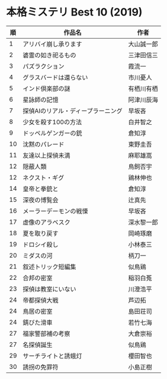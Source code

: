 # 本格ミステリ Best 10 (2019)

| 順   | 作品名                | 作者    |
| --- | ------------------ | ----- |
| 1   | アリバイ崩し承ります         | 大山誠一郎 |
| 2   | 碆霊の如き祀るもの          | 三津田信三 |
| 3   | パズラクション            | 霞流一   |
| 4   | グラスバードは還らない        | 市川憂人  |
| 5   | インド倶楽部の謎           | 有栖川有栖 |
| 6   | 星詠師の記憶             | 阿津川辰海 |
| 7   | 探偵AIのリアル・ディープラーニング | 早坂吝   |
| 8   | 少女を殺す100の方法        | 白井智之  |
| 9   | ドッペルゲンガーの銃         | 倉知淳   |
| 10  | 沈黙のパレード            | 東野圭吾  |
| 11  | 友達以上探偵未満           | 麻耶雄嵩  |
| 12  | 隠蔽人類               | 鳥飼否宇  |
| 12  | ネクスト・ギグ            | 鶏林伸也  |
| 14  | 皇帝と拳銃と             | 倉知淳   |
| 15  | 深夜の博覧会             | 辻真先   |
| 16  | メーラーデーモンの戦慄        | 早坂吝   |
| 17  | 虚像のアラベスク           | 深水黎一郎 |
| 18  | 夏を取り戻す             | 岡崎琢磨  |
| 19  | ドロシイ殺し             | 小林泰三  |
| 20  | ミダスの河              | 柄刀一   |
| 21  | 叙述トリック短編集          | 似鳥鶏   |
| 22  | 合邦の密室              | 稲羽白菟  |
| 23  | 探偵は教室にいない          | 川澄浩平  |
| 24  | 帝都探偵大戦             | 芦辺拓   |
| 24  | 鳥居の密室              | 島田荘司  |
| 24  | 錆びた滑車              | 若竹七海  |
| 27  | 福家警部補の考察           | 大倉崇裕  |
| 27  | 名探偵誕生              | 似鳥鶏   |
| 29  | サーチライトと誘蛾灯         | 櫻田智也  |
| 30  | 誘拐の免罪符             | 小島正樹  |